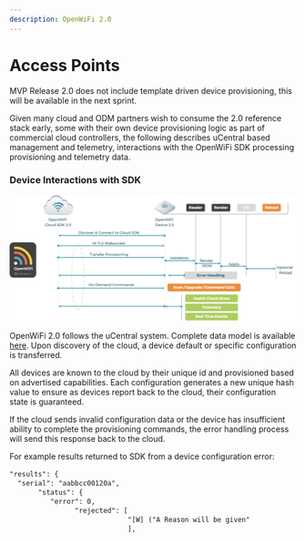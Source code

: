 ```yaml
---
description: OpenWiFi 2.0
---
```


# Access Points

MVP Release 2.0 does not include template driven device provisioning, this will be available in the next sprint. 

Given many cloud and ODM partners wish to consume the 2.0 reference stack early, some with their own device provisioning logic as part of commercial cloud controllers, the following describes uCentral based management and telemetry, interactions with the OpenWiFi SDK processing provisioning and telemetry data. 

### Device Interactions with SDK

![OpenWiFi with uCentral Management](../.gitbook/assets/image%20%2822%29.png)

OpenWiFi 2.0 follows the uCentral system. Complete data model is available [here](http://ucentral.io/docs/ucentral-schema.html). Upon discovery of the cloud, a device default or specific configuration is transferred. 

All devices are known to the cloud by their unique id and provisioned based on advertised capabilities. Each configuration generates a new unique hash value to ensure as devices report back to the cloud, their configuration state is guaranteed. 

If the cloud sends invalid configuration data or the device has insufficient ability to complete the provisioning commands, the error handling process will send this response back to the cloud. 

For example results returned to SDK from a device configuration error: 

```text
"results": { 
  "serial": "aabbcc00120a",  
       "status": {    
          "error": 0,  
                "rejected": [   
                             "[W] ("A Reason will be given"
                             ],
```



